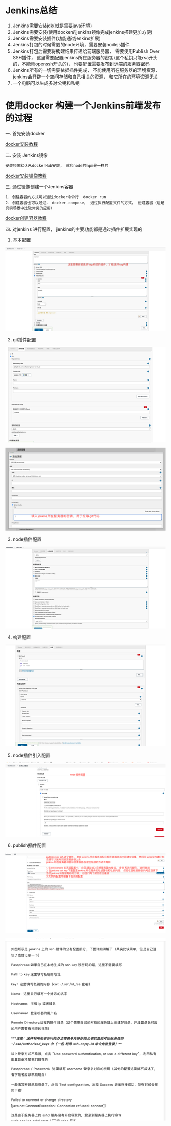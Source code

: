 # Jenkins总结

1. Jenkins需要安装jdk(就是需要java环境)
2. Jenkins需要安装(使用docker的jenkins镜像完成jenkins搭建更加方便)
3. Jenkins需要安装插件(功能通过jenkins扩展)
4. Jenkins打包的时候需要的node环境，需要安装nodejs插件
5. Jenkins打包后需要将构建结果传递给前端服务器， 需要使用Publish Over SSH插件， 这里需要配置jenkins所在服务器的密钥(这个私钥只能rsa开头的，不能师openssh开头的)， 也要配置需要发布到远端的服务器密码
6. Jenkins所有的一切需要依据插件完成， 不能使用所在服务器的环境资源， jenkins会开辟一个空间存储和自己相关的资源， 和它所在的环境资源无关
7. 一个电脑可以生成多对公钥和私钥

# 使用docker 构建一个Jenkins前端发布 的过程

一. 首先安装docker

[docker安装教程](https://yeasy.gitbook.io/docker_practice/install)

二. 安装 Jenkins镜像
```
安装镜像默认从dockerHub安装， 就和node的npm是一样的
```

[docker安装镜像教程](https://yeasy.gitbook.io/docker_practice/image/pull)

三. 通过镜像创建一个Jenkins容器
```
1. 创建容器的方式可以通过docker命令行  docker run
2. 创建容器也可以通过， docker-compose， 通过执行配置文件的方式， 创建容器（这是真实场景中比较常见的应用）
```

[docker创建容器教程](https://yeasy.gitbook.io/docker_practice/container/run)

四. 对jenkins 进行配置， jenkins的主要功能都是通过插件扩展实现的

1. 基本配置

![alt jenkins基本配置](./images/git-tag-plugin-jenkins.jpeg)

2. git插件配置

![alt jenkins git配置](./images/git-plugin-jenkins.png)

![alt jenkins git ssh配置](./images/git-plugin-ssh-jenkins.png)

3. node插件配置

![alt jenkins node插件配置](./images/node-plugin-jenkins.jpeg)

4. 构建配置

![alt jenkins 构建配置](./images/build-jenkins.png)

5. node插件引入配置

![alt jenkins node插件引入配置](./images/node-plugin-jenkins-import.png)

6. publish插件配置

![alt jenkins publish插件配置](./images/publish-over-ssh-jenkins.png "publish插件配置")

![alt jenkins publish插件配置](./images/publish-over-ssh-config-jenkins.png)







